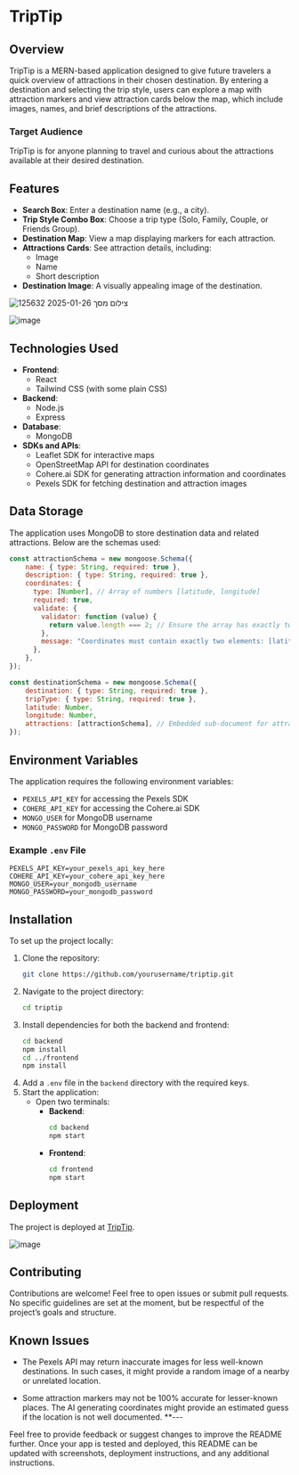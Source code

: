 # TripTip

## Overview
TripTip is a MERN-based application designed to give future travelers a quick overview of attractions in their chosen destination. By entering a destination and selecting the trip style, users can explore a map with attraction markers and view attraction cards below the map, which include images, names, and brief descriptions of the attractions. 

### Target Audience
TripTip is for anyone planning to travel and curious about the attractions available at their desired destination.

## Features
- **Search Box**: Enter a destination name (e.g., a city).
- **Trip Style Combo Box**: Choose a trip type (Solo, Family, Couple, or Friends Group).
- **Destination Map**: View a map displaying markers for each attraction.
- **Attractions Cards**: See attraction details, including:
  - Image
  - Name
  - Short description
- **Destination Image**: A visually appealing image of the destination.

![צילום מסך 2025-01-26 125632](https://github.com/user-attachments/assets/d9506e4d-65f5-4831-8e6d-85937ce1f5f4)

![image](https://github.com/user-attachments/assets/ccd0c291-522d-424d-a15b-d22f4be547c6)

## Technologies Used
- **Frontend**:
  - React
  - Tailwind CSS (with some plain CSS)
- **Backend**:
  - Node.js
  - Express
- **Database**:
  - MongoDB
- **SDKs and APIs**:
  - Leaflet SDK for interactive maps
  - OpenStreetMap API for destination coordinates
  - Cohere.ai SDK for generating attraction information and coordinates
  - Pexels SDK for fetching destination and attraction images

## Data Storage
The application uses MongoDB to store destination data and related attractions. Below are the schemas used:

```javascript
const attractionSchema = new mongoose.Schema({
    name: { type: String, required: true },
    description: { type: String, required: true },
    coordinates: {
      type: [Number], // Array of numbers [latitude, longitude]
      required: true,
      validate: {
        validator: function (value) {
          return value.length === 2; // Ensure the array has exactly two elements
        },
        message: "Coordinates must contain exactly two elements: [latitude, longitude]",
      },
    },
});

const destinationSchema = new mongoose.Schema({
    destination: { type: String, required: true },
    tripType: { type: String, required: true },
    latitude: Number,
    longitude: Number,
    attractions: [attractionSchema], // Embedded sub-document for attractions
});
```

## Environment Variables
The application requires the following environment variables:
- `PEXELS_API_KEY` for accessing the Pexels SDK
- `COHERE_API_KEY` for accessing the Cohere.ai SDK
- `MONGO_USER` for MongoDB username
- `MONGO_PASSWORD` for MongoDB password

### Example `.env` File
```plaintext
PEXELS_API_KEY=your_pexels_api_key_here
COHERE_API_KEY=your_cohere_api_key_here
MONGO_USER=your_mongodb_username
MONGO_PASSWORD=your_mongodb_password
```

## Installation
To set up the project locally:

1. Clone the repository:
   ```bash
   git clone https://github.com/yourusername/triptip.git
   ```
2. Navigate to the project directory:
   ```bash
   cd triptip
   ```
3. Install dependencies for both the backend and frontend:
   ```bash
   cd backend
   npm install
   cd ../frontend
   npm install
   ```
4. Add a `.env` file in the `backend` directory with the required keys.
5. Start the application:
   - Open two terminals:
     - **Backend**:
       ```bash
       cd backend
       npm start
       ```
     - **Frontend**:
       ```bash
       cd frontend
       npm start
       ```

## Deployment
The project is deployed at [TripTip](https://triptip-frontend.onrender.com/#).

![image](https://github.com/user-attachments/assets/4650b4cb-4390-4cb5-8750-08f19127439e)


## Contributing
Contributions are welcome! Feel free to open issues or submit pull requests. No specific guidelines are set at the moment, but be respectful of the project’s goals and structure.

## Known Issues
* The Pexels API may return inaccurate images for less well-known destinations. In such cases, it might provide a random image of a nearby or unrelated location.

* Some attraction markers may not be 100% accurate for lesser-known places. The AI generating coordinates might provide an estimated guess if the location is not well documented.
**---

Feel free to provide feedback or suggest changes to improve the README further. Once your app is tested and deployed, this README can be updated with screenshots, deployment instructions, and any additional instructions.

